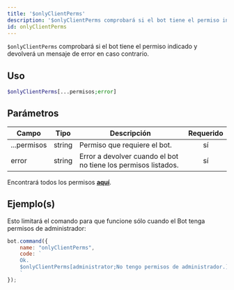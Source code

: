 ```yaml
---
title: '$onlyClientPerms'
description: '$onlyClientPerms comprobará si el bot tiene el permiso indicado y devolverá un mensaje de error en caso contrario.'
id: onlyClientPerms
---
```


`$onlyClientPerms` comprobará si el bot tiene el permiso indicado y devolverá un mensaje de error en caso contrario.

## Uso

```php
$onlyClientPerms[...permisos;error]
```

## Parámetros

| Campo       | Tipo   | Descripción                                                    | Requerido |
| ----------- | ------ | -------------------------------------------------------------- |:---------:|
| ...permisos | string | Permiso que requiere el bot.                                   |    sí     |
| error       | string | Error a devolver cuando el bot no tiene los permisos listados. |    sí     |

Encontrará todos los permisos __[aquí](../../guides/client/2permissionsintents.md)__.

## Ejemplo(s)

Esto limitará el comando para que funcione sólo cuando el Bot tenga permisos de administrador:

```javascript
bot.command({
    name: "onlyClientPerms",
    code: `
    Ok.
    $onlyClientPerms[administrator;No tengo permisos de administrador.]
    `
});
```
